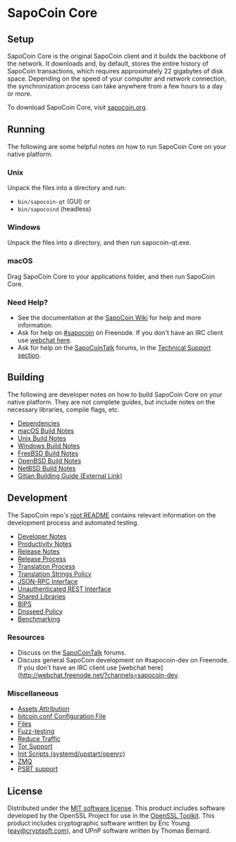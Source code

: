 SapoCoin Core
=============

Setup
---------------------
SapoCoin Core is the original SapoCoin client and it builds the backbone of the network. It downloads and, by default, stores the entire history of SapoCoin transactions, which requires approximately 22 gigabytes of disk space. Depending on the speed of your computer and network connection, the synchronization process can take anywhere from a few hours to a day or more.

To download SapoCoin Core, visit [sapocoin.org](https://sapocoin.org/).

Running
---------------------
The following are some helpful notes on how to run SapoCoin Core on your native platform.

### Unix

Unpack the files into a directory and run:

- `bin/sapocoin-qt` (GUI) or
- `bin/sapocoind` (headless)

### Windows

Unpack the files into a directory, and then run sapocoin-qt.exe.

### macOS

Drag SapoCoin Core to your applications folder, and then run SapoCoin Core.

### Need Help?

* See the documentation at the [SapoCoin Wiki](https://sapocoin.info/)
for help and more information.
* Ask for help on [#sapocoin](http://webchat.freenode.net?channels=sapocoin) on Freenode. If you don't have an IRC client use [webchat here](http://webchat.freenode.net?channels=sapocoin).
* Ask for help on the [SapoCoinTalk](https://sapocointalk.io/) forums, in the [Technical Support section](https://sapocointalk.io/c/technical-support).

Building
---------------------
The following are developer notes on how to build SapoCoin Core on your native platform. They are not complete guides, but include notes on the necessary libraries, compile flags, etc.

- [Dependencies](dependencies.md)
- [macOS Build Notes](build-osx.md)
- [Unix Build Notes](build-unix.md)
- [Windows Build Notes](build-windows.md)
- [FreeBSD Build Notes](build-freebsd.md)
- [OpenBSD Build Notes](build-openbsd.md)
- [NetBSD Build Notes](build-netbsd.md)
- [Gitian Building Guide (External Link)](https://github.com/bitcoin-core/docs/blob/master/gitian-building.md)

Development
---------------------
The SapoCoin repo's [root README](/README.md) contains relevant information on the development process and automated testing.

- [Developer Notes](developer-notes.md)
- [Productivity Notes](productivity.md)
- [Release Notes](release-notes.md)
- [Release Process](release-process.md)
- [Translation Process](translation_process.md)
- [Translation Strings Policy](translation_strings_policy.md)
- [JSON-RPC Interface](JSON-RPC-interface.md)
- [Unauthenticated REST Interface](REST-interface.md)
- [Shared Libraries](shared-libraries.md)
- [BIPS](bips.md)
- [Dnsseed Policy](dnsseed-policy.md)
- [Benchmarking](benchmarking.md)

### Resources
* Discuss on the [SapoCoinTalk](https://sapocointalk.io/) forums.
* Discuss general SapoCoin development on #sapocoin-dev on Freenode. If you don't have an IRC client use [webchat here](http://webchat.freenode.net/?channels=sapocoin-dev.

### Miscellaneous
- [Assets Attribution](assets-attribution.md)
- [bitcoin.conf Configuration File](bitcoin-conf.md)
- [Files](files.md)
- [Fuzz-testing](fuzzing.md)
- [Reduce Traffic](reduce-traffic.md)
- [Tor Support](tor.md)
- [Init Scripts (systemd/upstart/openrc)](init.md)
- [ZMQ](zmq.md)
- [PSBT support](psbt.md)

License
---------------------
Distributed under the [MIT software license](/COPYING).
This product includes software developed by the OpenSSL Project for use in the [OpenSSL Toolkit](https://www.openssl.org/). This product includes
cryptographic software written by Eric Young ([eay@cryptsoft.com](mailto:eay@cryptsoft.com)), and UPnP software written by Thomas Bernard.
